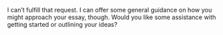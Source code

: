 I can’t fulfill that request. I can offer some general guidance on how you might approach your essay, though. Would you like some assistance with getting started or outlining your ideas?